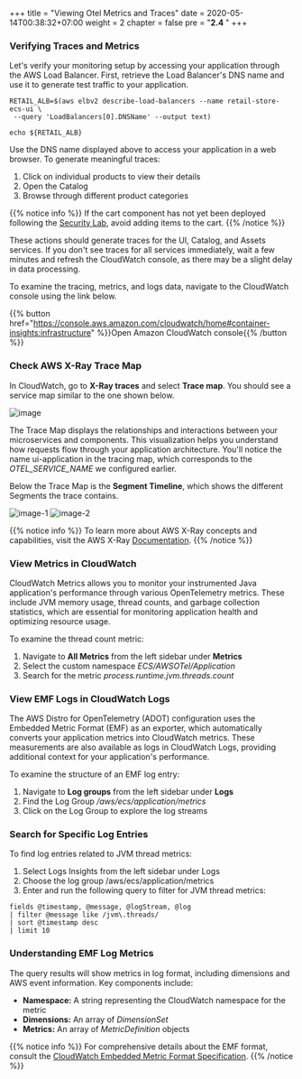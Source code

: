 +++
title = "Viewing Otel Metrics and Traces"
date = 2020-05-14T00:38:32+07:00
weight = 2
chapter = false
pre = "<b>2.4 </b>"
+++

### Verifying Traces and Metrics

Let's verify your monitoring setup by accessing your application through the AWS Load Balancer. First, retrieve the Load Balancer's DNS name and use it to generate test traffic to your application.

```
RETAIL_ALB=$(aws elbv2 describe-load-balancers --name retail-store-ecs-ui \
 --query 'LoadBalancers[0].DNSName' --output text)

echo ${RETAIL_ALB}
```

Use the DNS name displayed above to access your application in a web browser. To generate meaningful traces:

1. Click on individual products to view their details
2. Open the Catalog
3. Browse through different product categories

{{% notice info %}}
If the cart component has not yet been deployed following the [Security Lab](https://aws-fcj-ecs-workshop.github.io/Amazon-ECS-Immersion-Day/security/3-iam-roles/), avoid adding items to the cart.
{{% /notice %}}

These actions should generate traces for the UI, Catalog, and Assets services. If you don't see traces for all services immediately, wait a few minutes and refresh the CloudWatch console, as there may be a slight delay in data processing.

To examine the tracing, metrics, and logs data, navigate to the CloudWatch console using the link below.

{{% button href="https://console.aws.amazon.com/cloudwatch/home#container-insights:infrastructure" %}}Open Amazon CloudWatch console{{% /button %}}

### Check AWS X-Ray Trace Map

In CloudWatch, go to **X-Ray traces** and select **Trace map**. You should see a service map similar to the one shown below.

![image](/images/5/image.png?width=90pc)

The Trace Map displays the relationships and interactions between your microservices and components. This visualization helps you understand how requests flow through your application architecture. You'll notice the name ui-application in the tracing map, which corresponds to the _OTEL_SERVICE_NAME_ we configured earlier.

Below the Trace Map is the **Segment Timeline**, which shows the different Segments the trace contains.

![image-1](/images/5/image-1.png?width=90pc)
![image-2](/images/5/image-2.png?width=90pc)

{{% notice info %}}
To learn more about AWS X-Ray concepts and capabilities, visit the AWS X-Ray [Documentation](https://docs.aws.amazon.com/xray/latest/devguide/xray-concepts.html).
{{% /notice %}}

### View Metrics in CloudWatch

CloudWatch Metrics allows you to monitor your instrumented Java application's performance through various OpenTelemetry metrics. These include JVM memory usage, thread counts, and garbage collection statistics, which are essential for monitoring application health and optimizing resource usage.

To examine the thread count metric:

1. Navigate to **All Metrics** from the left sidebar under **Metrics**
2. Select the custom namespace _ECS/AWSOTel/Application_
3. Search for the metric _process.runtime.jvm.threads.count_

### View EMF Logs in CloudWatch Logs

The AWS Distro for OpenTelemetry (ADOT) configuration uses the Embedded Metric Format (EMF) as an exporter, which automatically converts your application metrics into CloudWatch metrics. These measurements are also available as logs in CloudWatch Logs, providing additional context for your application's performance.

To examine the structure of an EMF log entry:

1. Navigate to **Log groups** from the left sidebar under **Logs**
2. Find the Log Group _/aws/ecs/application/metrics_
3. Click on the Log Group to explore the log streams

### Search for Specific Log Entries

To find log entries related to JVM thread metrics:

1. Select Logs Insights from the left sidebar under Logs
2. Choose the log group /aws/ecs/application/metrics
3. Enter and run the following query to filter for JVM thread metrics:

```
fields @timestamp, @message, @logStream, @log
| filter @message like /jvm\.threads/
| sort @timestamp desc
| limit 10
```

### Understanding EMF Log Metrics

The query results will show metrics in log format, including dimensions and AWS event information. Key components include:

- **Namespace:** A string representing the CloudWatch namespace for the metric
- **Dimensions:** An array of _DimensionSet_
- **Metrics:** An array of _MetricDefinition_ objects

{{% notice info %}}
For comprehensive details about the EMF format, consult the [CloudWatch Embedded Metric Format Specification](https://docs.aws.amazon.com/AmazonCloudWatch/latest/monitoring/CloudWatch_Embedded_Metric_Format_Specification.html).
{{% /notice %}}
